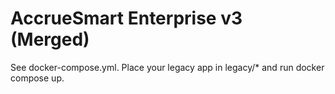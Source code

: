 # AccrueSmart Enterprise v3 (Merged)

See docker-compose.yml. Place your legacy app in legacy/* and run docker compose up.
